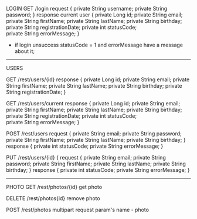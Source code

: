 
LOGIN
GET
/login
request
{
    private String username;
    private String password;
}
response
current user
{
    private Long id;
    private String email;
    private String firstName;
    private String lastName;
    private String birthday;
    private String registrationDate;
    private int statusCode;   
    private String errorMessage;
}
- if login unsuccess statusCode = 1 and errorMessage have a message about it;

------------------------------------------------------------------------------
USERS

GET
/rest/users/{id}
response
{
    private Long id;
    private String email;
    private String firstName;
    private String lastName;
    private String birthday;
    private String registrationDate;
}

GET
/rest/users/current
response
{
    private Long id;
    private String email;
    private String firstName;
    private String lastName;
    private String birthday;
    private String registrationDate;
    private int statusCode;   
    private String errorMessage;
}

POST
/rest/users
request
{
    private String email;
    private String password;
    private String firstName;
    private String lastName;
    private String birthday;
}
response
{
    private int statusCode;
    private String errorMessage;
}

PUT
/rest/users/{id}
{
request
{
    private String email;
    private String password;
    private String firstName;
    private String lastName;
    private String birthday;
}
response
{
    private int statusCode;
    private String errorMessage;
}

------------------------------------------------------------------------------
PHOTO
GET
/rest/photos/{id}
get photo

DELETE
/rest/photos{id}
remove photo

POST
/rest/photos
multipart
request param's name - photo
